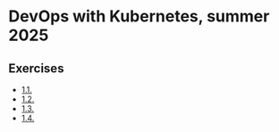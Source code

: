 # DevOps with Kubernetes, summer 2025

## Exercises

- [1.1.](https://github.com/jobatabs/devops-with-kubernetes/tree/1.1/log_output)
- [1.2.](https://github.com/jobatabs/devops-with-kubernetes/tree/1.2/todo-app)
- [1.3.](https://github.com/jobatabs/devops-with-kubernetes/tree/1.3/log_output/manifests/deployment.yaml)
- [1.4.](https://github.com/jobatabs/devops-with-kubernetes/tree/1.4/todo-app/manifests/deployment.yaml)